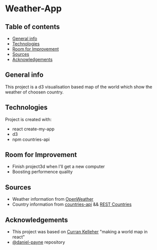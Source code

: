 # Weather-App
## Table of contents
* [General info](#general-info)
* [Technologies](#technologies)
*  [Room for Improvement](#room-for-improvement)
* [Sources](#sources)
* [Acknowledgements](#acknowledgements)

## General info
This project is a d3 visualisation based map of the world which show the weather of choosen country.
	
## Technologies
Project is created with:
* react create-my-app
* d3
* npm countries-api

## Room for Improvement
- Finish project3d when I'll get a new computer
- Boosting performence quality

## Sources
* Weather information from [OpenWeather](https://openweathermap.org/)
* Country information from [countries-api](https://www.npmjs.com/package/countries-api) && [REST Countries](https://restcountries.eu/)

## Acknowledgements
* This project was based on [Curran Kelleher](https://www.youtube.com/watch?v=mzZ1fCXq-uo&list=PL9yYRbwpkykuK6LSMLH3bAaPpXaDUXcLV&index=32) "making a world map in react"
* [@daniel-payne](https://github.com/daniel-payne/demotracker-client/tree/67ec30b84a9f60b77c7ea4fe9c3fdd829f387b82) repository
